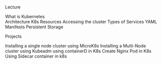 
Lecture																					

What is Kubernetes														
Architecture
K8s Resources
Accessing the cluster
Types of Services
YAML Manifests
Persistent Storage

Projects

Installing a single node cluster using MicroK8s
Installing a Multi-Node cluster using Kubeadm
using containerD in K8s
Create Nginx Pod in K8s
Using Sidecar container in k8s





